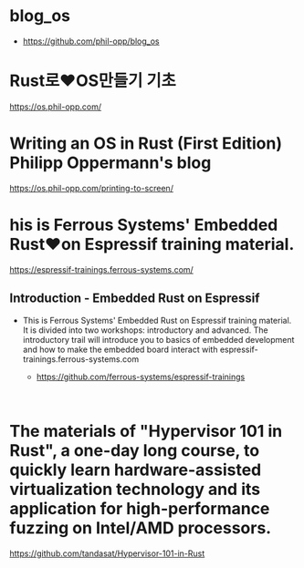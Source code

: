 # blog_os

- https://github.com/phil-opp/blog_os

# Rust로❤️OS만들기 기초

https://os.phil-opp.com/

# Writing an OS in Rust (First Edition) Philipp Oppermann's blog

https://os.phil-opp.com/printing-to-screen/

# his is Ferrous Systems' Embedded Rust❤️on Espressif training material.

https://espressif-trainings.ferrous-systems.com/

## Introduction - Embedded Rust on Espressif

- This is Ferrous Systems' Embedded Rust on Espressif training material. It is divided into two workshops: introductory and advanced. The introductory trail will introduce you to basics of embedded development and how to make the embedded board interact with espressif-trainings.ferrous-systems.com

  - https://github.com/ferrous-systems/espressif-trainings

<br>

# The materials of "Hypervisor 101 in Rust", a one-day long course, to quickly learn hardware-assisted virtualization technology and its application for high-performance fuzzing on Intel/AMD processors.

https://github.com/tandasat/Hypervisor-101-in-Rust
